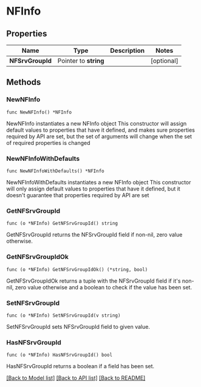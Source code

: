 # NFInfo

## Properties

Name | Type | Description | Notes
------------ | ------------- | ------------- | -------------
**NFSrvGroupId** | Pointer to **string** |  | [optional] 

## Methods

### NewNFInfo

`func NewNFInfo() *NFInfo`

NewNFInfo instantiates a new NFInfo object
This constructor will assign default values to properties that have it defined,
and makes sure properties required by API are set, but the set of arguments
will change when the set of required properties is changed

### NewNFInfoWithDefaults

`func NewNFInfoWithDefaults() *NFInfo`

NewNFInfoWithDefaults instantiates a new NFInfo object
This constructor will only assign default values to properties that have it defined,
but it doesn't guarantee that properties required by API are set

### GetNFSrvGroupId

`func (o *NFInfo) GetNFSrvGroupId() string`

GetNFSrvGroupId returns the NFSrvGroupId field if non-nil, zero value otherwise.

### GetNFSrvGroupIdOk

`func (o *NFInfo) GetNFSrvGroupIdOk() (*string, bool)`

GetNFSrvGroupIdOk returns a tuple with the NFSrvGroupId field if it's non-nil, zero value otherwise
and a boolean to check if the value has been set.

### SetNFSrvGroupId

`func (o *NFInfo) SetNFSrvGroupId(v string)`

SetNFSrvGroupId sets NFSrvGroupId field to given value.

### HasNFSrvGroupId

`func (o *NFInfo) HasNFSrvGroupId() bool`

HasNFSrvGroupId returns a boolean if a field has been set.


[[Back to Model list]](../README.md#documentation-for-models) [[Back to API list]](../README.md#documentation-for-api-endpoints) [[Back to README]](../README.md)


